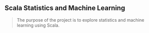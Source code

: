 Scala Statistics and Machine Learning
-------------------------------------
>The purpose of the project is to explore statistics and machine learning using Scala.

